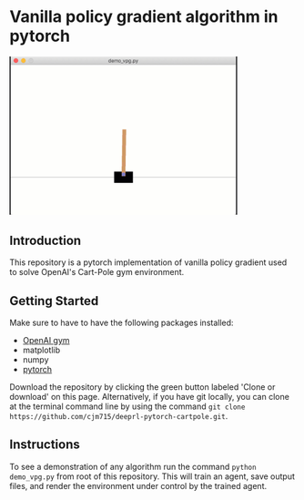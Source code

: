 # Vanilla policy gradient algorithm in pytorch

<img src="cartpole.gif" width="400">

## Introduction

This repository is a pytorch implementation of vanilla policy gradient used to solve
OpenAI's Cart-Pole gym environment.

## Getting Started

Make sure to have to have the following packages installed:
- [OpenAI gym](https://github.com/openai/gym)
- matplotlib
- numpy
- [pytorch](https://github.com/pytorch/pytorch)

Download the repository by clicking the green button labeled 'Clone or download' on this page. Alternatively, if you have git locally, you can clone at the terminal command line by using the command `git clone https://github.com/cjm715/deeprl-pytorch-cartpole.git`.

## Instructions

To see a demonstration of any algorithm run the command `python demo_vpg.py` from root of this repository. This will train an agent, save output files, and render the environment under control by the trained agent.
